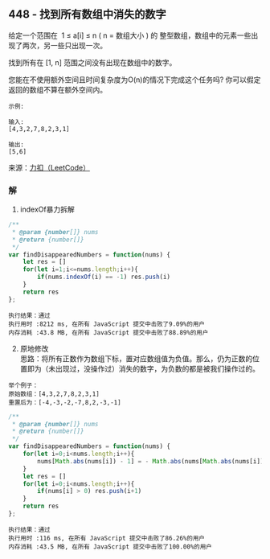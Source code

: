 ## 448 - 找到所有数组中消失的数字
给定一个范围在  1 ≤ a[i] ≤ n ( n = 数组大小 ) 的 整型数组，数组中的元素一些出现了两次，另一些只出现一次。

找到所有在 [1, n] 范围之间没有出现在数组中的数字。

您能在不使用额外空间且时间复杂度为O(n)的情况下完成这个任务吗? 你可以假定返回的数组不算在额外空间内。
```
示例:

输入:
[4,3,2,7,8,2,3,1]

输出:
[5,6]
```
来源：[力扣（LeetCode）](https://leetcode-cn.com/problems/find-all-numbers-disappeared-in-an-array)

### 解
1. indexOf暴力拆解
```js
/**
 * @param {number[]} nums
 * @return {number[]}
 */
var findDisappearedNumbers = function(nums) {
    let res = []
    for(let i=1;i<=nums.length;i++){
        if(nums.indexOf(i) == -1) res.push(i)
    }
    return res
};
```
```
执行结果：通过
执行用时 :8212 ms, 在所有 JavaScript 提交中击败了9.09%的用户
内存消耗 :43.8 MB, 在所有 JavaScript 提交中击败了88.89%的用户
```

2. 原地修改  
思路：将所有正数作为数组下标，置对应数组值为负值。那么，仍为正数的位置即为（未出现过，没操作过）消失的数字，为负数的都是被我们操作过的。
```
举个例子：
原始数组：[4,3,2,7,8,2,3,1]
重置后为：[-4,-3,-2,-7,8,2,-3,-1]
```
```js
/**
 * @param {number[]} nums
 * @return {number[]}
 */
var findDisappearedNumbers = function(nums) {
    for(let i=0;i<nums.length;i++){
        nums[Math.abs(nums[i]) - 1] = - Math.abs(nums[Math.abs(nums[i]) - 1])
    }
    let res = []
    for(let i=0;i<nums.length;i++){
        if(nums[i] > 0) res.push(i+1)
    }
    return res
};
```
```
执行结果：通过
执行用时 :116 ms, 在所有 JavaScript 提交中击败了86.26%的用户
内存消耗 :43.5 MB, 在所有 JavaScript 提交中击败了100.00%的用户
```
